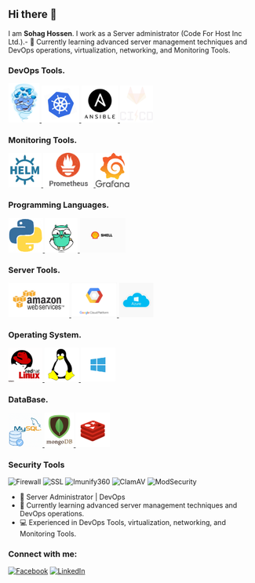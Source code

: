 ## Hi there 👋
I am **Sohag Hossen**. I work as a Server administrator (Code For Host Inc Ltd.).- 🌱 Currently learning advanced server management techniques and DevOps operations, virtualization, networking, and Monitoring Tools.

### DevOps Tools.

</style> 
 <p float="left">
  <a href="https://www.docker.com/" target="_blank" >
    <img src="https://raw.githubusercontent.com/SohagHossen/SohagHossen/refs/heads/main/assets/docker.gif"  height="80" /> 
  </a>
  <a href="https://kubernetes.io/" target="_blank" >
    <img src="https://raw.githubusercontent.com/SohagHossen/SohagHossen/refs/heads/main/assets/k8s.gif"  height="75" />
  </a>
  <a href="https://www.ansible.com/" target="_blank" >
    <img src="https://raw.githubusercontent.com/SohagHossen/SohagHossen/refs/heads/main/assets/ansible.png"  height="75" />
  </a>
  <a href="https://www.jenkins.io/" target="_blank" >
    <img src="https://raw.githubusercontent.com/SohagHossen/SohagHossen/refs/heads/main/assets/cicd.gif"  height="75" />
  </a>
 </p>

### Monitoring Tools.
 <p float="left">
  <a href="https://helm.sh/" target="_blank" >
    <img src="https://raw.githubusercontent.com/SohagHossen/SohagHossen/refs/heads/main/assets/helm.gif"  height="70" /> 
  </a>
  <a href="https://prometheus.io/" target="_blank" >
    <img src="https://raw.githubusercontent.com/SohagHossen/SohagHossen/refs/heads/main/assets/prometheus.gif"  height="70" />
  </a>
  <a href="https://grafana.com/" target="_blank" >
    <img src="https://raw.githubusercontent.com/SohagHossen/SohagHossen/refs/heads/main/assets/grafana.gif"  height="70" />
  </a>
 </p>

### Programming Languages.
 <p float="left">
  <a href="https://www.python.org/" target="_blank" >
    <img src="https://raw.githubusercontent.com/SohagHossen/SohagHossen/refs/heads/main/assets/python.gif"  height="70" /> 
  </a>
  <a href="https://go.dev/" target="_blank" >
    <img src="https://raw.githubusercontent.com/SohagHossen/SohagHossen/refs/heads/main/assets/golang.gif"  height="70" />
  </a>
  <a href="https://github.com/SohagHossen/Bash_Script" target="_blank" >
    <img src="https://raw.githubusercontent.com/SohagHossen/SohagHossen/refs/heads/main/assets/shell.gif"  height="70" />
  </a>
 </p>

### Server Tools.
 <p float="left">
  <a href="https://aws.amazon.com/" target="_blank" >
    <img src="https://raw.githubusercontent.com/SohagHossen/SohagHossen/refs/heads/main/assets/aws.gif"  height="70" /> 
  </a>
  <a href="https://cloud.google.com/" target="_blank" >
    <img src="https://raw.githubusercontent.com/SohagHossen/SohagHossen/refs/heads/main/assets/google_cloud.gif"  height="70" />
  </a>
  <a href="https://azure.microsoft.com/en-us" target="_blank" >
    <img src="https://raw.githubusercontent.com/SohagHossen/SohagHossen/refs/heads/main/assets/azure.jpg"  height="70" />
  </a>
 </p>
 
 ### Operating System.
 <p float="left">
  <a href="https://www.redhat.com/en" target="_blank" >
    <img src="https://raw.githubusercontent.com/SohagHossen/SohagHossen/refs/heads/main/assets/redhat.png"  height="70" /> 
  </a>
  <a href="https://www.debian.org/" target="_blank" >
    <img src="https://raw.githubusercontent.com/SohagHossen/SohagHossen/refs/heads/main/assets/debian.gif"  height="70" />
  </a>
  <a href="https://www.microsoft.com/en-us/windows-server" target="_blank" >
    <img src="https://raw.githubusercontent.com/SohagHossen/SohagHossen/refs/heads/main/assets/windows-server.png"  height="70" />
  </a>
 </p>

### DataBase.
 <p float="left">
  <a href="https://www.mysql.com/" target="_blank" >
    <img src="https://raw.githubusercontent.com/SohagHossen/SohagHossen/refs/heads/main/assets/mysql.gif"  height="70" /> 
  </a>
  <a href="https://www.mongodb.com/" target="_blank" >
    <img src="https://raw.githubusercontent.com/SohagHossen/SohagHossen/refs/heads/main/assets/mongo.gif"  height="70" />
  </a>
  <a href="https://redis.io/" target="_blank" >
    <img src="https://raw.githubusercontent.com/SohagHossen/SohagHossen/refs/heads/main/assets/radis.gif"  height="70" />
  </a>
 </p>
 
### Security Tools
![Firewall](https://img.shields.io/badge/Firewall-F24E1E?style=for-the-badge&logo=firewall&logoColor=white)
![SSL](https://img.shields.io/badge/SSL-008000?style=for-the-badge&logo=ssl&logoColor=white)
![Imunify360](https://img.shields.io/badge/Imunify360-00A9E0?style=for-the-badge&logo=imunify360&logoColor=white)
![ClamAV](https://img.shields.io/badge/ClamAV-0170FE?style=for-the-badge&logo=clamav&logoColor=white)
![ModSecurity](https://img.shields.io/badge/ModSecurity-C00000?style=for-the-badge&logo=modsecurity&logoColor=white)

- 🔧 Server Administrator | DevOps
- 🌱 Currently learning advanced server management techniques and DevOps operations.
- 💻 Experienced in DevOps Tools, virtualization, networking, and Monitoring Tools.

### Connect with me:
[![Facebook](https://img.shields.io/badge/Facebook-1877F2?logo=facebook&logoColor=white)](https://www.facebook.com/shuhagsr)
[![LinkedIn](https://img.shields.io/badge/LinkedIn-blue?logo=linkedin)](https://www.linkedin.com/in/sohag-hossen041098/)
